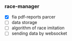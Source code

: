 ### race-manager

- [x] fia pdf-reports parcer
- [ ] data storage
- [ ] algorithm of race imitation
- [ ] sending data by websocket
